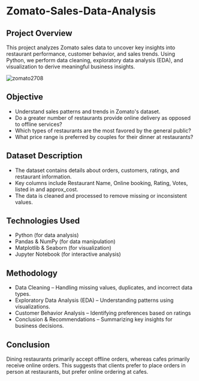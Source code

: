 # Zomato-Sales-Data-Analysis

## Project Overview

This project analyzes Zomato sales data to uncover key insights into restaurant performance, customer behavior, and sales trends. Using Python, we perform data cleaning, exploratory data analysis (EDA), and visualization to derive meaningful business insights.
 
 ![zomato2708](https://github.com/user-attachments/assets/c3f2a456-6676-4b03-bba7-26b8fa98b0f9)

## Objective

- Understand sales patterns and trends in Zomato's dataset.
- Do a greater number of restaurants provide online delivery as opposed to offline services?
- Which types of restaurants are the most favored by the general public?
- What price range is preferred by couples for their dinner at restaurants?


## Dataset Description

- The dataset contains details about orders, customers, ratings, and restaurant information.
- Key columns include Restaurant Name, Online booking, Rating, Votes, listed in and approx_cost.
- The data is cleaned and processed to remove missing or inconsistent values.


## Technologies Used

- Python (for data analysis)
- Pandas & NumPy (for data manipulation)
- Matplotlib & Seaborn (for visualization)
- Jupyter Notebook (for interactive analysis)


## Methodology

- Data Cleaning – Handling missing values, duplicates, and incorrect data types.
- Exploratory Data Analysis (EDA) – Understanding patterns using visualizations.
- Customer Behavior Analysis – Identifying preferences based on ratings 
- Conclusion & Recommendations – Summarizing key insights for business decisions.

## Conclusion 

Dining restaurants primarily accept offline orders, whereas cafes primarily receive online orders. This suggests that clients prefer to place orders in person at restaurants, but prefer online ordering at cafes.




